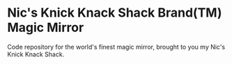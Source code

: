 # Nic's Knick Knack Shack Brand(TM) Magic Mirror
Code repository for the world's finest magic mirror, brought to you my Nic's Knick Knack Shack.

